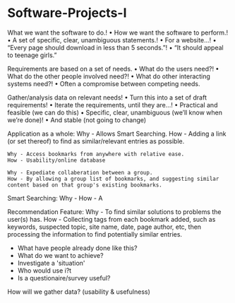 # Software-Projects-I

What we want the software to do.!
• How we want the software to perform.!
• A set of specific, clear, unambiguous statements.!
• For a website...!
• “Every page should download in less than 5 seconds.”!
• “It should appeal to teenage girls.”

Requirements are based on a set of needs.
• What do the users need?!
• What do the other people involved need?!
• What do other interacting systems need?!
• Often a compromise between competing needs.

Gather/analysis data on relevant needs!
• Turn this into a set of draft requirements!
• Iterate the requirements, until they are...!
• Practical and feasible (we can do this)
• Specific, clear, unambiguous (we’ll know when
we’re done)!
• And stable (not going to change)


Application as a whole:
	Why - Allows Smart Searching.
	How - Adding a link (or set thereof) to find as similar/relevant entries as possible.

	Why - Access bookmarks from anywhere with relative ease.
	How - Usability/online database

	Why - Expediate collaberation between a group.
	How - By allowing a group list of bookmarks, and suggesting similar content based on that group's existing bookmarks.

Smart Searching:
	Why - 
	How - A

Recommendation Feature:
	Why - To find similar solutions to problems the user(s) has.
	How - Collecting tags from each bookmark added, such as keywords, suspected topic, site name, date, page author, etc, then processing the information to find potentially similar entries.



- What have people already done like this?
- What do we want to achieve?
- Investigate a 'situation'
- Who would use i?t
- Is a questionaire/survey useful?

How will we gather data? (usability & usefulness)
